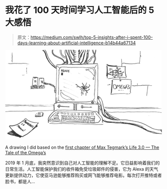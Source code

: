# 我花了 100 天时间学习人工智能后的 5 大感悟

> 原文：<https://medium.com/swlh/top-5-insights-after-i-spent-100-days-learning-about-artificial-intelligence-b14b44a67134>

![](img/abef5359547379fd97688dfda76df349.png)

A drawing I did based on the [first chapter of Max Tegmark’s Life 3.0 — The Tale of the Omega’s](https://www.youtube.com/watch?v=ttZSk7rmFvc)

2019 年 1 月底，我突然意识到自己对人工智能的理解不足。它日益影响着我们的日常生活。人工智能保护我们的收件箱免受垃圾邮件的侵害，它为 Alexa 的天气更新提供动力，它使亚马逊能够推荐购买或网飞能够推荐电影。每次打开推特或者脸书，都是人…